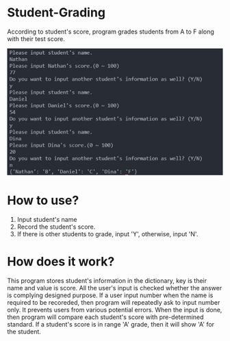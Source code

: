 # Student-Grading
According to student's score, program grades students from A to F along with their test score.

![Image](/grading.JPG)

# How to use?
1. Input student's name
2. Record the student's score.
3. If there is other students to grade, input 'Y', otherwise, input 'N'.

# How does it work?

This program stores student's information in the dictionary, key is their name and value is score.
All the user's input is checked whether the answer is complying designed purpose. If a user input number when the name is required to be recoreded, then program will repeatedly ask to input number only. It prevents users from various potential errors.
When the input is done, then program will compare each student's score with pre-determined standard. If a student's score is in range 'A' grade, then it will show 'A' for the student.


